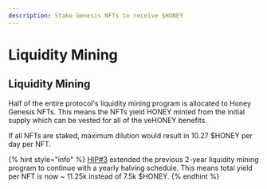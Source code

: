 ```yaml
---
description: Stake Genesis NFTs to receive $HONEY
---
```


# Liquidity Mining

## Liquidity Mining

Half of the entire protocol's liquidity mining program is allocated to Honey Genesis NFTs. This means the NFTs yield HONEY minted from the initial supply which can be vested for all of the veHONEY benefits.

If all NFTs are staked, maximum dilution would result in 10.27 $HONEY per day per NFT.

{% hint style="info" %}
[HIP#3](https://forum.honey.finance/t/hip-3-increased-allocation-of-honey-to-nft-holders/187) extended the previous 2-year liquidity mining program to continue with a yearly halving schedule. This means total yield per NFT is now \~ 11.25k instead of 7.5k $HONEY.
{% endhint %}

